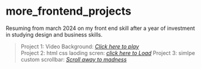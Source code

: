 # more_frontend_projects
 Resuming from march 2024 on my front end skill after a year of investment in studying design and business skills.

> Project 1: Video Background: <i>[Click here to play](https://65ff06af69118024fb4a4e07--benevolent-praline-02befb.netlify.app/)</i> <br>
Project 2: html css laoding scren: <i>[click here to Load](https://65ffb031fb849b9317c125df--animated-mandazi-228e03.netlify.app/)</i>
Project 3: simlpe custom scrollbar: <i>[Scroll away to madness](https://65ffb667ab32b294c68e172d--curious-kelpie-96b74a.netlify.app/)</i>

